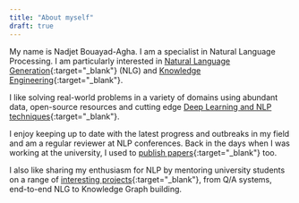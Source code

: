 ```yaml
---
title: "About myself"
draft: true
---
```


My name is Nadjet Bouayad-Agha. I am a specialist in Natural Language Processing. I am particularly interested in [Natural Language Generation](https://nadjet.github.io/blog/posts/seq2seq_nlg/){:target="_blank"} (NLG) and [Knowledge Engineering](http://nadjet.github.io/blog/posts/concept_mining_environment/){:target="_blank"}. 

I like solving real-world problems in a variety of domains using abundant data, open-source resources and cutting edge [Deep Learning and NLP techniques](https://nadjet.github.io/blog/posts/sentence_similarity/){:target="_blank"}. 

I enjoy keeping up to date with the latest progress and outbreaks in my field and am a regular reviewer at NLP conferences. Back in the days when I was working at the university, I used to [publish papers](https://scholar.google.com/citations?user=8hDdkMkAAAAJ&hl=en&oi=ao){:target="_blank"} too.

I also like sharing my enthusiasm for NLP by mentoring university students on a range of [interesting projects](https://nadjet.github.io/blog/posts/masters_topics_q1_2021/){:target="_blank"}, from Q/A systems, end-to-end NLG to Knowledge Graph building.
